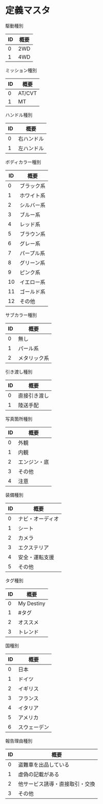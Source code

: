 # 定義マスタ

駆動種別

ID | 概要 
---------|----------
0 | 2WD 
1 | 4WD

ミッション種別

ID | 概要 
---------|----------
0 | AT/CVT 
1 | MT


ハンドル種別	

ID | 概要 
---------|----------
0 | 右ハンドル 
1 | 左ハンドル

ボディカラー種別	

ID | 概要 
---------|----------
0 | ブラック系 
1 | ホワイト系
2 | シルバー系
3 | ブルー系
4 | レッド系
5 | ブラウン系
6 | グレー系
7 | パープル系
8 | グリーン系
9 | ピンク系
10 | イエロー系
11 | ゴールド系
12 | その他

サブカラー種別	

ID | 概要 
---------|----------
0 | 無し 
1 | パール系
2 | メタリック系

引き渡し種別	

ID | 概要 
---------|----------
0 | 直接引き渡し
1 | 陸送手配

写真箇所種別

ID | 概要 
---------|----------
0 | 外観 
1 | 内観
2 | エンジン・底
3 | その他
4 | 注意

装備種別	

ID | 概要 
---------|----------
0 | ナビ・オーディオ 
1 | シート
2 | カメラ
3 | エクステリア
4 | 安全・運転支援
5 | その他

タグ種別

ID | 概要 
---------|----------
0 | My Destiny 
1 | #タグ
2 | オススメ
3 | トレンド

国種別

ID | 概要 
---------|----------
0 | 日本
1 | ドイツ
2 | イギリス
3 | フランス
4 | イタリア
5 | アメリカ
6 | スウェーデン

報告理由種別

ID | 概要 
---------|----------
0 | 盗難車を出品している 
1 | 虚偽の記載がある
2 | 他サービス誘導・直接取引・交換
3 | その他










